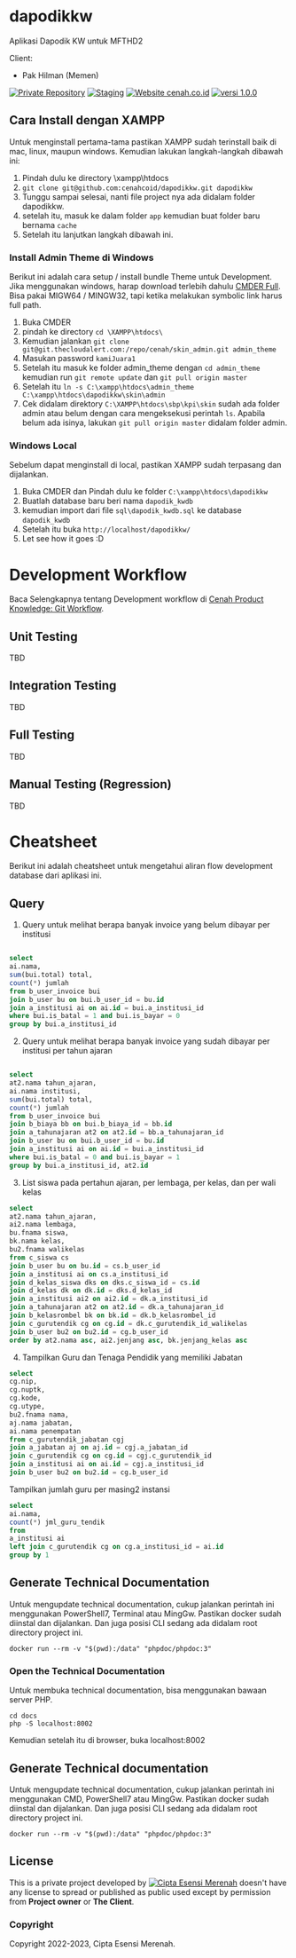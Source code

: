 # dapodikkw
Aplikasi Dapodik KW untuk MFTHD2

Client:
- Pak Hilman (Memen)

[![Private Repository](https://img.shields.io/badge/private-%E2%9C%93-red)](https://www.cenah.co.id/) [![Staging](https://img.shields.io/website-up-down-green-red/http/www.cenah.co.id)](https://www.cenah.co.id/) [![Website cenah.co.id](
https://img.shields.io/badge/developed%20by-Cipta%20Esensi%20Merenah-blue)](https://www.cenah.co.id/) [![versi 1.0.0](https://img.shields.io/badge/version-1.0.0-yellow)](https://www.cenah.co.id/)

## Cara Install dengan XAMPP
Untuk menginstall pertama-tama pastikan XAMPP sudah terinstall baik di mac, linux, maupun windows. Kemudian lakukan langkah-langkah dibawah ini:

1. Pindah dulu ke directory \xampp\htdocs
2. `git clone git@github.com:cenahcoid/dapodikkw.git dapodikkw`
3. Tunggu sampai selesai, nanti file project nya ada didalam folder dapodikkw.
4. setelah itu, masuk ke dalam folder `app` kemudian buat folder baru bernama `cache`
5. Setelah itu lanjutkan langkah dibawah ini.



### Install Admin Theme di Windows
Berikut ini adalah cara setup / install bundle Theme untuk Development. Jika menggunakan windows, harap download terlebih dahulu [CMDER Full](https://github.com/cmderdev/cmder/releases/download/v1.3.19/cmder.zip). Bisa pakai MIGW64 / MINGW32, tapi ketika melakukan symbolic link harus full path.

1. Buka CMDER
2. pindah ke directory `cd \XAMPP\htdocs\`
3. Kemudian jalankan `git clone git@git.thecloudalert.com:/repo/cenah/skin_admin.git admin_theme`
4. Masukan password `kamiJuara1`
5. Setelah itu masuk ke folder admin_theme dengan `cd admin_theme` kemudian run `git remote update` dan `git pull origin master`
6. Setelah itu `ln -s C:\xampp\htdocs\admin_theme C:\xampp\htdocs\dapodikkw\skin\admin`
7. Cek didalam direktory `C:\XAMPP\htdocs\sbp\kpi\skin` sudah ada folder admin atau belum dengan cara mengeksekusi perintah `ls`. Apabila belum ada isinya, lakukan `git pull origin master` didalam folder admin.


### Windows Local

Sebelum dapat menginstall di local, pastikan XAMPP sudah terpasang dan dijalankan.

1. Buka CMDER dan Pindah dulu ke folder `C:\xampp\htdocs\dapodikkw`
2. Buatlah database baru beri nama `dapodik_kwdb`
5. kemudian import dari file `sql\dapodik_kwdb.sql` ke database `dapodik_kwdb`
6. Setelah itu buka `http://localhost/dapodikkw/`
7. Let see how it goes :D

# Development Workflow

Baca Selengkapnya tentang Development workflow di [Cenah Product Knowledge: Git Workflow](https://github.com/cenahcoid/product_knowledge/wiki/Convention:-Git:-Workflow).

## Unit Testing

TBD

## Integration Testing

TBD

## Full Testing

TBD

## Manual Testing (Regression)

TBD

# Cheatsheet
Berikut ini adalah cheatsheet untuk mengetahui aliran flow development database dari aplikasi ini.

## Query

1. Query untuk melihat berapa banyak invoice yang belum dibayar per institusi

```SQL

select 
ai.nama,
sum(bui.total) total,
count(*) jumlah
from b_user_invoice bui 
join b_user bu on bui.b_user_id = bu.id
join a_institusi ai on ai.id = bui.a_institusi_id 
where bui.is_batal = 1 and bui.is_bayar = 0
group by bui.a_institusi_id 
```

2. Query untuk melihat berapa banyak invoice yang sudah dibayar per institusi per tahun ajaran

```SQL

select 
at2.nama tahun_ajaran,
ai.nama institusi,
sum(bui.total) total,
count(*) jumlah
from b_user_invoice bui 
join b_biaya bb on bui.b_biaya_id = bb.id
join a_tahunajaran at2 on at2.id = bb.a_tahunajaran_id
join b_user bu on bui.b_user_id = bu.id
join a_institusi ai on ai.id = bui.a_institusi_id 
where bui.is_batal = 0 and bui.is_bayar = 1
group by bui.a_institusi_id, at2.id 
```

3. List siswa pada pertahun ajaran, per lembaga, per kelas, dan per wali kelas

```SQL
select 
at2.nama tahun_ajaran,
ai2.nama lembaga,
bu.fnama siswa,
bk.nama kelas,
bu2.fnama walikelas
from c_siswa cs
join b_user bu on bu.id = cs.b_user_id
join a_institusi ai on cs.a_institusi_id 
join d_kelas_siswa dks on dks.c_siswa_id = cs.id
join d_kelas dk on dk.id = dks.d_kelas_id 
join a_institusi ai2 on ai2.id = dk.a_institusi_id 
join a_tahunajaran at2 on at2.id = dk.a_tahunajaran_id 
join b_kelasrombel bk on bk.id = dk.b_kelasrombel_id 
join c_gurutendik cg on cg.id = dk.c_gurutendik_id_walikelas 
join b_user bu2 on bu2.id = cg.b_user_id
order by at2.nama asc, ai2.jenjang asc, bk.jenjang_kelas asc
```
4. Tampilkan Guru dan Tenaga Pendidik yang memiliki Jabatan

```SQL
select 
cg.nip,
cg.nuptk,
cg.kode,
cg.utype,
bu2.fnama nama,
aj.nama jabatan,
ai.nama penempatan
from c_gurutendik_jabatan cgj 
join a_jabatan aj on aj.id = cgj.a_jabatan_id 
join c_gurutendik cg on cg.id = cgj.c_gurutendik_id 
join a_institusi ai on ai.id = cgj.a_institusi_id  
join b_user bu2 on bu2.id = cg.b_user_id
```

Tampilkan jumlah guru per masing2 instansi

```SQL
select 
ai.nama,
count(*) jml_guru_tendik
from 
a_institusi ai 
left join c_gurutendik cg on cg.a_institusi_id = ai.id
group by 1
```
## Generate Technical Documentation

Untuk mengupdate technical documentation, cukup jalankan perintah ini menggunakan PowerShell7, Terminal atau MingGw. Pastikan docker sudah diinstal dan dijalankan. Dan juga posisi CLI sedang ada didalam root directory project ini.

```cli
docker run --rm -v "$(pwd):/data" "phpdoc/phpdoc:3"
```

### Open the Technical Documentation
Untuk membuka technical documentation, bisa menggunakan bawaan server PHP.
```cli
cd docs
php -S localhost:8002
```
Kemudian setelah itu di browser, buka localhost:8002

## Generate Technical documentation

Untuk mengupdate technical documentation, cukup jalankan perintah ini menggunakan CMD, PowerShell7 atau MingGw. Pastikan docker sudah diinstal dan dijalankan. Dan juga posisi CLI sedang ada didalam root directory project ini.

```cli
docker run --rm -v "$(pwd):/data" "phpdoc/phpdoc:3"
```

## License
This is a private project developed by [![Cipta Esensi Merenah](https://www.cenah.co.id/favicon.png)](https://www.cenah.co.id/) doesn't have any license to spread or published as public used except by permission from **Project owner** or **The Client**.

### Copyright
Copyright 2022-2023, Cipta Esensi Merenah.
